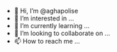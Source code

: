 - 👋 Hi, I’m @aghapolise
- 👀 I’m interested in ...
- 🌱 I’m currently learning ...
- 💞️ I’m looking to collaborate on ...
- 📫 How to reach me ...

<!---
aghapolise/aghapolise is a ✨ special ✨ repository because its `README.md` (this file) appears on your GitHub profile.
You can click the Preview link to take a look at your changes.
--->
